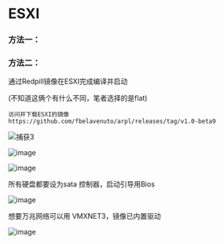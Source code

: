 # ESXI


### 方法一：


### 方法二：

通过Redpill镜像在ESXI完成编译并启动

(不知道这俩个有什么不同，笔者选择的是flat)

    访问并下载ESXI的镜像
    https://github.com/fbelavenuto/arpl/releases/tag/v1.0-beta9   
    
![捕获3](https://user-images.githubusercontent.com/59044398/211724125-df18c734-bdfe-4ede-bdcd-00f35e384294.PNG)


 
![image](https://user-images.githubusercontent.com/59044398/211724504-e6148a1b-326a-4eeb-b4c1-9dd704b467ad.png)

![image](https://user-images.githubusercontent.com/59044398/211724838-84b27c1a-ee2b-425c-92af-37ce60a1fac8.png)

所有硬盘都要设为sata 控制器，启动引导用Bios 

![image](https://user-images.githubusercontent.com/59044398/211725170-8aae0f84-357f-44ba-b1d5-67113bbea24a.png)


    
想要万兆网络可以用 VMXNET3，镜像已内置驱动    
    
![image](https://user-images.githubusercontent.com/59044398/211724572-2872a690-a4b5-4036-9e84-963e75469165.png)
   
    
    
    
    
    
    

